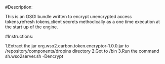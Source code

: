 
#Description:

This is an OSGI bundle written to encrypt unencrypted access tokens,refresh tokens,client secrets methodically as a one time execution at the start up of the engine.

#Instructions:

1.Extract the jar org.wso2.carbon.token.encryptor-1.0.0.jar to <API-HOME>/repository/components/dropins directory
2.Got to <API-HOME>/bin
3.Run the command sh.wso2server.sh -Dencrypt



